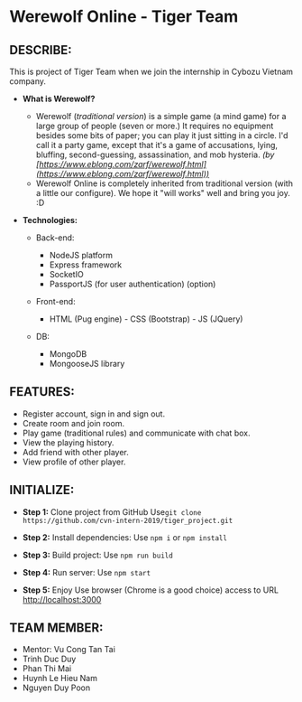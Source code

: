 # Werewolf Online - Tiger Team

## **DESCRIBE:**

This is project of Tiger Team when we join the internship in Cybozu Vietnam company.

- **What is Werewolf?**

  - Werewolf (_traditional version_) is a simple game (a mind game) for a large group of people (seven or more.) It requires no equipment besides some bits of paper; you can play it just sitting in a circle. I'd call it a party game, except that it's a game of accusations, lying, bluffing, second-guessing, assassination, and mob hysteria. _(by [https://www.eblong.com/zarf/werewolf.html](https://www.eblong.com/zarf/werewolf.html))_
  - Werewolf Online is completely inherited from traditional version (with a little our configure). We hope it "will works" well and bring you joy. :D

- **Technologies:**

  - Back-end:

    - NodeJS platform
    - Express framework
    - SocketIO
    - PassportJS (for user authentication) (option)

  - Front-end:
    - HTML (Pug engine) - CSS (Bootstrap) - JS (JQuery)
  - DB:
    - MongoDB
    - MongooseJS library

## **FEATURES:**

- Register account, sign in and sign out.
- Create room and join room.
- Play game (traditional rules) and communicate with chat box.
- View the playing history.
- Add friend with other player.
- View profile of other player.

## **INITIALIZE:**

- **Step 1:** Clone project from GitHub
  Use`git clone https://github.com/cvn-intern-2019/tiger_project.git`

- **Step 2:** Install dependencies:
  Use `npm i` or `npm install`
- **Step 3:** Build project:
  Use `npm run build`
- **Step 4:** Run server:
  Use `npm start`
- **Step 5:** Enjoy
  Use browser (Chrome is a good choice) access to URL [http://localhost:3000](http://localhost:3000/)

## **TEAM MEMBER:**

- Mentor: Vu Cong Tan Tai
- Trinh Duc Duy
- Phan Thi Mai
- Huynh Le Hieu Nam
- Nguyen Duy Poon
